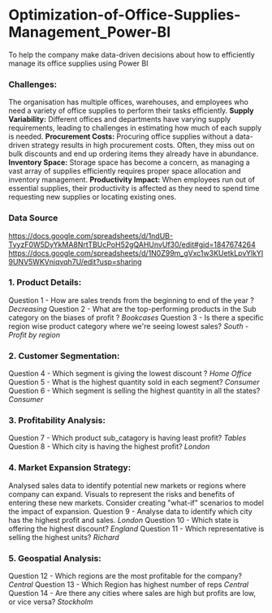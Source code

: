 # Optimization-of-Office-Supplies-Management_Power-BI
To help the company make data-driven decisions about how to efficiently manage its office supplies using Power BI

### Challenges:
The organisation has multiple offices, warehouses, and employees who need a variety of office supplies to perform their tasks efficiently.
**Supply Variability:** Different offices and departments have varying supply requirements, leading to challenges in estimating how much of each supply is needed.
**Procurement Costs:** Procuring office supplies without a data-driven strategy results in high procurement costs. Often, they miss out on bulk discounts and end up
                       ordering items they already have in abundance.
**Inventory Space:** Storage space has become a concern, as managing a vast array of supplies efficiently requires proper space allocation and inventory management.
**Productivity Impact:** When employees run out of essential supplies, their productivity is affected as they need to spend time requesting new supplies or locating 
                         existing ones.

### Data Source
https://docs.google.com/spreadsheets/d/1ndUB-TyyzF0W5DyYkMA8NrtTBUcPoH52gQAHUnvUf30/edit#gid=1847674264
https://docs.google.com/spreadsheets/d/1N0Z99m_gVxc1w3KUetkLpvYlkYI9UNV5WKVniqvqh7U/edit?usp=sharing

### 1. Product Details:
Question 1 -  How are sales trends from the beginning to end of the year ?
*Decreasing*
Question 2 - What are the top-performing products in the Sub category on the biases of profit ?
*Bookcases*
Question 3 - Is there a specific region wise product category where we're seeing lowest sales?
*South - Profit by region*

### 2. Customer Segmentation:

Question 4 - Which segment is giving the lowest discount ?
*Home Office*
Question 5 - What is the highest quantity sold in each segment?
*Consumer*
Question 6 - Which segment is selling the highest quantity in all the states?
*Consumer*

### 3. Profitability Analysis:

Question 7 - Which product sub_catagory is having least profit?
*Tables*
Question 8 - Which city is having the highest profit?
*London*

### 4. Market Expansion Strategy:
Analysed sales data to identify potential new markets or regions where company can expand.
Visuals to represent the risks and benefits of entering these new markets.
Consider creating "what-if" scenarios to model the impact of expansion.
Question 9 - Analyse data to identify which city has the highest profit and sales.
*London*
Question 10 - Which state is offering the highest discount?
*England*
Question 11 - Which representative is selling the highest units?
*Richard*

### 5. Geospatial Analysis:
Question 12 - Which regions are the most profitable for the company?
*Central*
Question 13 - Which Region has highest number of reps
*Central*
Question 14 - Are there any cities where sales are high but profits are low, or vice versa?
*Stockholm*
